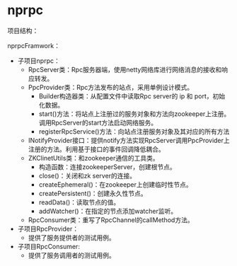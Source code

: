 # nprpc
项目结构：

nprpcFramwork：

- 子项目nprpc：
  - RpcServer类：Rpc服务器端，使用netty网络库进行网络消息的接收和响应转发。
  - PpcProvider类：Rpc方法发布的站点，采用单例设计模式。
    - Builder构造器类：从配置文件中读取Rpc server的 ip 和 port，初始化数据。
    - start()方法：将站点上注册过的服务对象和方法向zookeeper上注册。调用RpcServer的start方法启动网络服务。
    - registerRpcService()方法：向站点注册服务对象及其对应的所有方法
  - INotifyProvider接口：提供notify方法实现RpcServer调用PpcProvider上注册的方法。利用基于接口的事件回调降低耦合。
  - ZKClinetUtils类：和zookeeper通信的工具类。
    - 构造函数：连接zookeeperServer，创建根节点。
    - close()：关闭和zk server的连接。
    - createEphemeral()：在zookeeper上创建临时性节点。
    - createPersistent()：创建永久性节点。
    - readData()：读取节点的值。
    - addWatcher()：在指定的节点添加watcher监听。
  - RpcConsumer类：重写了RpcChannel的callMethod方法。
- 子项目RpcProvider：
  - 提供了服务提供者的测试用例。
- 子项目RpcConsumer:
  - 提供了服务调用者的测试用例。